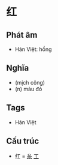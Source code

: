 # 红

## Phát âm
* Hán Việt: hồng

## Nghĩa
* (mịch công)
* (n) màu đỏ

## Tags
* Hán Việt

## Cấu trúc
* 红 = [糸](糸.md) [工](工.md)

<script>window.HANZI_FIELD='红';</script>